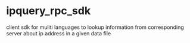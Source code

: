 # ipquery_rpc_sdk
client sdk for muliti languages to lookup information from corresponding server about ip address in a given data file
